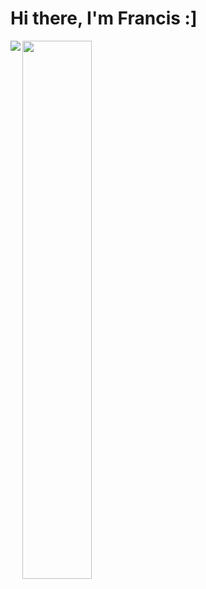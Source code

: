# Hi there, I'm Francis :]

<img align="left" src="https://github-readme-stats.vercel.app/api?username=njiti&&show_icons=true&title_color=888888&icon_color=bb2acf&text_color=0D98BA&bg_color=151515" />
<img align="left" width="47%" src="https://github-readme-stats.vercel.app/api/top-langs/?username=njiti&layout=compact" />
